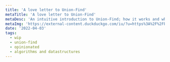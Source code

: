 ```yaml
---
title: 'A love letter to Union-Find'
metaTitle: 'A love letter to Union-Find'
metaDesc: 'An intuitive introduction to Union-Find; how it works and why I love it.'
metaImg: 'https://external-content.duckduckgo.com/iu/?u=https%3A%2F%2Fblog.battlesnake.com%2Fcontent%2Fimages%2F2021%2F06%2FMediumSocial-1.png&f=1&nofb=1'
date: '2022-04-03'
tags:
  - wip
  - union-find
  - opinionated
  - algorithms and datastructures
---
```

